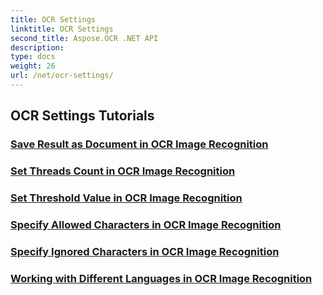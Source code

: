 ```yaml
---
title: OCR Settings
linktitle: OCR Settings
second_title: Aspose.OCR .NET API
description: 
type: docs
weight: 26
url: /net/ocr-settings/
---
```


## OCR Settings Tutorials
### [Save Result as Document in OCR Image Recognition](./save-result-as-document/)
### [Set Threads Count in OCR Image Recognition](./set-threads-count/)
### [Set Threshold Value in OCR Image Recognition](./set-threshold-value/)
### [Specify Allowed Characters in OCR Image Recognition](./specify-allowed-characters/)
### [Specify Ignored Characters in OCR Image Recognition](./specify-ignored-characters/)
### [Working with Different Languages in OCR Image Recognition](./working-with-different-languages/)